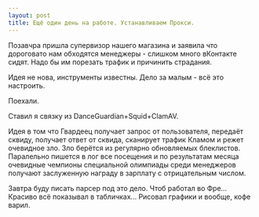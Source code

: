 ```yaml
---
layout: post
title: Ещё один день на работе. Устанавливаем Прокси.
---
```

Позавчра пришла супервизор нашего магазина и заявила что дороговато нам обходятся менеджеры - слишком много вКонтакте 
сидят. Надо бы им порезать трафик и причинить страдания.

Идея не нова, инструменты известны. Дело за малым - всё это настроить.

Поехали.


Ставил я связку из DanceGuardian+Squid+ClamAV.

Идея в том что Гвардеец получает запрос от пользователя, передаёт сквиду, получает ответ от сквида, сканирует трафик 
Кламом и режет очевидное зло. Зло берётся из регулярно обновляемых блеклистов. Паралельно пишется в лог все посещения 
и по результатам месяца очевидные чемпионы специальной олимпиады среди менеджеров получают заслуженную награду в 
зарплату с отрицательным числом.

Завтра буду писать парсер под это дело. Чтоб работал во Фре... Красиво всё показывал в табличках... Рисовал графики и 
вообще, кофе варил.
